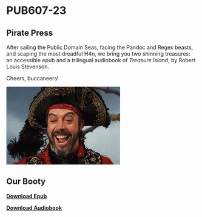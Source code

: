 # PUB607-23

## Pirate Press

After sailing the Public Domain Seas, facing the Pandoc and Regex beasts, and scaping the most dreadful H4n,
we bring you two shinning treasures: an accessible epub and a trilingual audiobook of *Treasure Island*,
by Robert Louis Stevenson.

Cheers, buccaneers!


![](https://github.com/Adi112401/Treasure-Island-Ebook-Project/blob/main/hahaha-laughing.gif)

## Our Booty

**[Download Epub](https://github.com/Adi112401/Treasure-Island-Ebook-Project/raw/main/Treasure-Island.epub)**

**[Download Audiobook](https://lmgtfy.app/?q=How+to+Download+an+Audiobook)**
